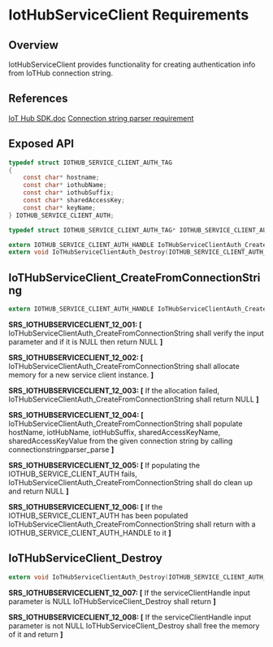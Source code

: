 # IotHubServiceClient Requirements

## Overview

IotHubServiceClient provides functionality for creating authentication info from IoTHub connection string.

## References

[IoT Hub SDK.doc](https://microsoft.sharepoint.com/teams/Azure_IoT/_layouts/15/WopiFrame.aspx?sourcedoc={9A552E4B-EC00-408F-AE9A-D8C2C37E904F}&file=IoT%20Hub%20SDK.docx&action=default)
[Connection string parser requirement]()

## Exposed API

```c
typedef struct IOTHUB_SERVICE_CLIENT_AUTH_TAG
{
    const char* hostname;
    const char* iothubName;
    const char* iothubSuffix;
    const char* sharedAccessKey;
    const char* keyName;
} IOTHUB_SERVICE_CLIENT_AUTH;

typedef struct IOTHUB_SERVICE_CLIENT_AUTH_TAG* IOTHUB_SERVICE_CLIENT_AUTH_HANDLE;

extern IOTHUB_SERVICE_CLIENT_AUTH_HANDLE IoTHubServiceClientAuth_CreateFromConnectionString(const char* connectionString);
extern void IoTHubServiceClientAuth_Destroy(IOTHUB_SERVICE_CLIENT_AUTH_HANDLE serviceClientHandle);
```


## IoTHubServiceClient_CreateFromConnectionString
```c
extern IOTHUB_SERVICE_CLIENT_AUTH_HANDLE IoTHubServiceClientAuth_CreateFromConnectionString(const char* connectionString);
```
**SRS_IOTHUBSERVICECLIENT_12_001: [** IoTHubServiceClientAuth_CreateFromConnectionString shall verify the input parameter and if it is NULL then return NULL **]**

**SRS_IOTHUBSERVICECLIENT_12_002: [** IoTHubServiceClientAuth_CreateFromConnectionString shall allocate memory for a new service client instance. **]**

**SRS_IOTHUBSERVICECLIENT_12_003: [** If the allocation failed, IoTHubServiceClientAuth_CreateFromConnectionString shall return NULL **]**

**SRS_IOTHUBSERVICECLIENT_12_004: [** IoTHubServiceClientAuth_CreateFromConnectionString shall populate hostName, iotHubName, iotHubSuffix, sharedAccessKeyName, sharedAccessKeyValue from the given connection string by calling connectionstringparser_parse **]**

**SRS_IOTHUBSERVICECLIENT_12_005: [** If populating the IOTHUB_SERVICE_CLIENT_AUTH fails, IoTHubServiceClientAuth_CreateFromConnectionString shall do clean up and return NULL **]**

**SRS_IOTHUBSERVICECLIENT_12_006: [** If the IOTHUB_SERVICE_CLIENT_AUTH has been populated IoTHubServiceClientAuth_CreateFromConnectionString shall return with a IOTHUB_SERVICE_CLIENT_AUTH_HANDLE to it **]**



## IoTHubServiceClient_Destroy
```c
extern void IoTHubServiceClientAuth_Destroy(IOTHUB_SERVICE_CLIENT_AUTH_HANDLE serviceClientHandle);
```
**SRS_IOTHUBSERVICECLIENT_12_007: [** If the serviceClientHandle input parameter is NULL IoTHubServiceClient_Destroy shall return **]**

**SRS_IOTHUBSERVICECLIENT_12_008: [** If the serviceClientHandle input parameter is not NULL IoTHubServiceClient_Destroy shall free the memory of it and return **]**
